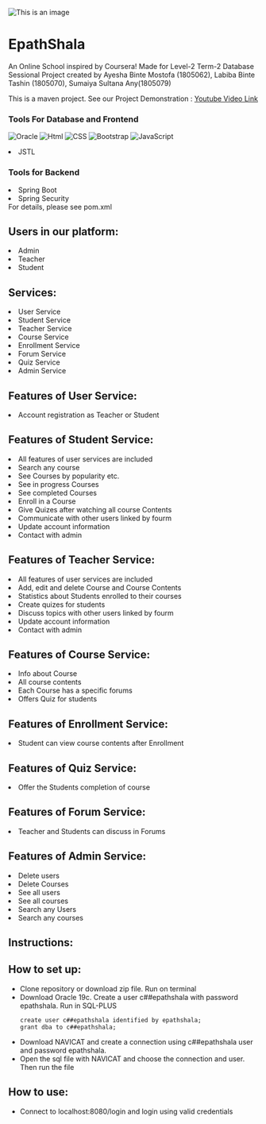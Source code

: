 ![This is an image](https://media.istockphoto.com/photos/diverse-group-of-students-studying-at-library-picture-id619066144?b=1&k=20&m=619066144&s=170667a&w=0&h=C8VIYCO84zoW8bb7orXGmsSvMMIULY-VgvvvEE9E0Cc=)

# EpathShala
  An Online School inspired by Coursera!
  Made for Level-2 Term-2 Database Sessional Project created by  Ayesha Binte Mostofa (1805062), Labiba Binte Tashin (1805070), Sumaiya Sultana Any(1805079) 
 
This is a maven project. See our Project Demonstration : [Youtube Video Link](https://www.youtube.com/watch?v=RWAkR-tGzPM&t=1089s)
### Tools For Database and Frontend

![Oracle](https://img.shields.io/badge/Oracle-F80000?style=for-the-badge&logo=oracle&logoColor=white)
![Html](https://img.shields.io/badge/HTML-239120?style=for-the-badge&logo=html5&logoColor=white)
![CSS](https://img.shields.io/badge/css3-%231572B6.svg?style=for-the-badge&logo=css3&logoColor=white)
![Bootstrap](https://img.shields.io/badge/bootstrap-%23563D7C.svg?style=for-the-badge&logo=bootstrap&logoColor=white)
![JavaScript](https://img.shields.io/badge/javascript-%23323330.svg?style=for-the-badge&logo=javascript&logoColor=%23F7DF1E)
<li>JSTL</li>

### Tools for Backend 
<li>Spring Boot</li>
<li>Spring Security</li>
For details, please see pom.xml
<h2> Users in our platform: </h2>
<li> Admin </li>
<li> Teacher </li>
<li> Student </li>


<h2> Services: </h2>
<li> User Service </li>
<li> Student Service </li>
<li> Teacher Service </li>
<li> Course Service </li>
<li> Enrollment Service </li>
<li> Forum Service </li>
<li> Quiz Service </li>
<li> Admin Service </li>


<h2> Features of User Service: </h2>
<li> Account registration as Teacher or Student </li>

<h2> Features of Student Service: </h2>
<li> All features of user services are included </li>
<li> Search any course </li>
<li> See Courses by popularity etc.</li>
<li> See in progress Courses</li>
<li> See completed Courses</li>
<li> Enroll in a Course </li>
<li> Give Quizes after watching all course Contents  </li>
<li> Communicate with other users linked by fourm</li>
<li> Update account information </li>
<li> Contact with admin </li>

<h2> Features of Teacher Service: </h2>
<li> All features of user services are included </li>
<li> Add, edit and delete Course and Course Contents </li>
<li> Statistics about Students enrolled to their courses</li>
<li> Create quizes for students</li>
<li> Discuss topics with other users linked by fourm</li>
<li> Update account information </li>
<li> Contact with admin </li>

<h2> Features of Course Service: </h2>
<li> Info about Course </li>
<li> All course contents </li>
<li> Each Course has a specific forums </li>
<li> Offers Quiz for students </li>

<h2> Features of Enrollment Service: </h2>
<li> Student can view course contents after Enrollment </li>

<h2> Features of Quiz Service: </h2>
<li> Offer the Students completion of course</li>

<h2> Features of Forum  Service: </h2>
<li> Teacher and Students can discuss in Forums</li>

<h2> Features of Admin Service: </h2>
<li> Delete users </li>
<li> Delete Courses</li>
<li> See all users </li>
<li> See all courses </li>
<li> Search any Users </li>
<li> Search any courses</li>

## Instructions:

## How to set up:
  <ul>
    <li>Clone repository or download zip file. Run on terminal

  
  <li> Download Oracle 19c. Create a user c##epathshala with password epathshala. Run in SQL-PLUS
    
```
create user c##epathshala identified by epathshala;
grant dba to c##epathshala;
```
 <li>Download NAVICAT and create a connection using c##epathshala user and password epathshala. </li>
 <li>Open the sql file with NAVICAT and choose the connection and user. Then run the file</li>
  
</ul>


## How to use:
<ul>
  <li> Connect to localhost:8080/login and login using valid credentials
</ul>

